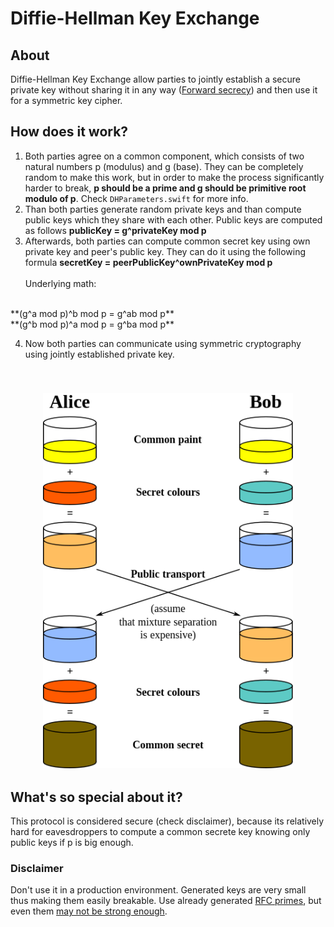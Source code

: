 # Diffie-Hellman Key Exchange

## About
Diffie-Hellman Key Exchange allow parties to jointly establish a secure private key without sharing it in any way ([Forward secrecy](https://en.wikipedia.org/wiki/Forward_secrecy)) and then use it for a symmetric key cipher. 

## How does it work?

1. Both parties agree on a common component, which consists of two natural numbers p (modulus) and g (base). They can be completely random to make this work, but in order to make the process significantly harder to break, **p should be a prime and g should be primitive root modulo of p**. Check `DHParameters.swift` for more info.
2. Than both parties generate random private keys and than compute public keys which they share with each other. Public keys are computed as follows **publicKey = g^privateKey mod p**
3. Afterwards, both parties can compute common secret key using own private key and peer's public key. They can do it using the following formula **secretKey = peerPublicKey^ownPrivateKey mod p** <br><br> Underlying math:
<br>
**(g^a mod p)^b mod p = g^ab mod p**
<br>
**(g^b mod p)^a mod p = g^ba mod p**

4. Now both parties can communicate using symmetric cryptography using jointly established private key.

<br>

<h3 align="center">
  <img src="assets/dh_illustration.png" width="400">
</h3>

## What's so special about it?

This protocol is considered secure (check disclaimer), because its relatively hard for eavesdroppers to compute a common secrete key knowing only public keys if p is big enough.


### Disclaimer
Don't use it in a production environment. Generated keys are very small thus making them easily breakable.
Use already generated [RFC primes](https://www.ietf.org/rfc/rfc3526.txt), but even them [may not be strong enough](https://arstechnica.com/information-technology/2015/10/how-the-nsa-can-break-trillions-of-encrypted-web-and-vpn-connections/).